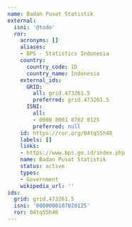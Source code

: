 ```yaml
---
name: Badan Pusat Statistik
external:
  isni: '@todo'
  ror:
    acronyms: []
    aliases:
    - BPS - Statistics Indonesia
    country:
      country_code: ID
      country_name: Indonesia
    external_ids:
      GRID:
        all: grid.473261.5
        preferred: grid.473261.5
      ISNI:
        all:
        - 0000 0001 0702 0125
        preferred: null
    id: https://ror.org/04tq55h40
    labels: []
    links:
    - https://www.bps.go.id/index.php
    name: Badan Pusat Statistik
    status: active
    types:
    - Government
    wikipedia_url: ''
ids:
  grid: grid.473261.5
  isni: '0000000107020125'
  ror: 04tq55h40
---
```

